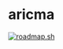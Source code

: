 # aricma
[![roadmap.sh](https://api.roadmap.sh/v1-badge/tall/6497450dd99c9d673193181f?variant=dark&roadmaps=software-architect%2Csoftware-design-architecture%2Cfrontend%2Cbackend)](https://roadmap.sh)
